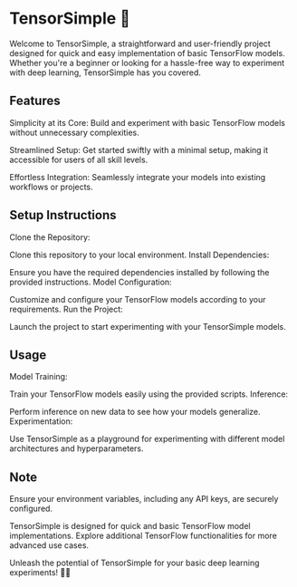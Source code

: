 # TensorSimple 🚀
Welcome to TensorSimple, a straightforward and user-friendly project designed for quick and easy implementation of basic TensorFlow models. Whether you're a beginner or looking for a hassle-free way to experiment with deep learning, TensorSimple has you covered.

## Features
Simplicity at its Core: Build and experiment with basic TensorFlow models without unnecessary complexities.

Streamlined Setup: Get started swiftly with a minimal setup, making it accessible for users of all skill levels.

Effortless Integration: Seamlessly integrate your models into existing workflows or projects.

## Setup Instructions
Clone the Repository:

Clone this repository to your local environment.
Install Dependencies:

Ensure you have the required dependencies installed by following the provided instructions.
Model Configuration:

Customize and configure your TensorFlow models according to your requirements.
Run the Project:

Launch the project to start experimenting with your TensorSimple models.

## Usage
Model Training:

Train your TensorFlow models easily using the provided scripts.
Inference:

Perform inference on new data to see how your models generalize.
Experimentation:

Use TensorSimple as a playground for experimenting with different model architectures and hyperparameters.

## Note
Ensure your environment variables, including any API keys, are securely configured.

TensorSimple is designed for quick and basic TensorFlow model implementations. Explore additional TensorFlow functionalities for more advanced use cases.

Unleash the potential of TensorSimple for your basic deep learning experiments! 🚀🧠

